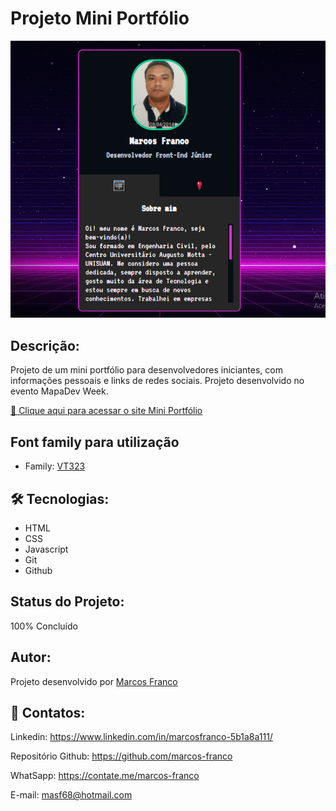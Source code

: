#   Projeto Mini Portfólio

![preview](./github/preview.png)

## Descrição:
Projeto de um mini portfólio para desenvolvedores iniciantes, com informações pessoais e links de redes sociais.
Projeto desenvolvido no evento MapaDev Week.


[🔗 Clique aqui para acessar o site Mini Portfólio](https://marcos-franco.github.io/mini-portfolio/)

## Font family para utilização

- Family: [VT323](https://fonts.googleapis.com/css2?family=VT323)


## 🛠 Tecnologias:
- HTML
- CSS
- Javascript
- Git
- Github

## Status do Projeto:
100% Concluído

## Autor:
Projeto desenvolvido por [Marcos Franco](https://www.linkedin.com/in/marcosfranco-5b1a8a111/)

## 💛 Contatos:

Linkedin: https://www.linkedin.com/in/marcosfranco-5b1a8a111/

Repositório Github: https://github.com/marcos-franco

WhatSapp: https://contate.me/marcos-franco

E-mail: masf68@hotmail.com

